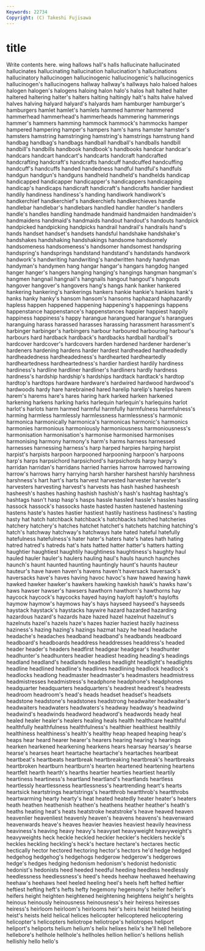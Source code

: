 ```yaml
---
Keywords: 22734 
Copyright: (C) Takeshi Fujisawa
---
```


# title

Write contents here.
wing
hallows hall's halls hallucinate hallucinated hallucinates hallucinating hallucination hallucination's hallucinations
hallucinatory hallucinogen hallucinogenic hallucinogenic's hallucinogenics hallucinogen's hallucinogens hallway hallway's hallways
halo haloed haloes halogen halogen's halogens haloing halon halo's halos
halt halted halter haltered haltering halter's halters halting haltingly halt's
halts halve halved halves halving halyard halyard's halyards ham hamburger
hamburger's hamburgers hamlet hamlet's hamlets hammed hammer hammered hammerhead hammerhead's
hammerheads hammering hammerings hammer's hammers hamming hammock hammock's hammocks hamper
hampered hampering hamper's hampers ham's hams hamster hamster's hamsters hamstring
hamstringing hamstring's hamstrings hamstrung hand handbag handbag's handbags handball handball's
handballs handbill handbill's handbills handbook handbook's handbooks handcar handcar's handcars
handcart handcart's handcarts handcraft handcrafted handcrafting handcraft's handcrafts handcuff handcuffed
handcuffing handcuff's handcuffs handed handedness handful handful's handfuls handgun handgun's
handguns handheld handheld's handhelds handicap handicapped handicapper handicapper's handicappers handicapping
handicap's handicaps handicraft handicraft's handicrafts handier handiest handily handiness handiness's
handing handiwork handiwork's handkerchief handkerchief's handkerchiefs handkerchieves handle handlebar handlebar's
handlebars handled handler handler's handlers handle's handles handling handmade handmaid
handmaiden handmaiden's handmaidens handmaid's handmaids handout handout's handouts handpick handpicked
handpicking handpicks handrail handrail's handrails hand's hands handset handset's handsets
handsful handshake handshake's handshakes handshaking handshakings handsome handsomely handsomeness handsomeness's
handsomer handsomest handspring handspring's handsprings handstand handstand's handstands handwork handwork's
handwriting handwriting's handwritten handy handyman handyman's handymen hang hangar hangar's
hangars hangdog hanged hanger hanger's hangers hanging hanging's hangings hangman
hangman's hangmen hangnail hangnail's hangnails hangout hangout's hangouts hangover hangover's
hangovers hang's hangs hank hanker hankered hankering hankering's hankerings hankers
hankie hankie's hankies hank's hanks hanky hanky's hansom hansom's hansoms
haphazard haphazardly hapless happen happened happening happening's happenings happens happenstance
happenstance's happenstances happier happiest happily happiness happiness's happy harangue harangued
harangue's harangues haranguing harass harassed harasses harassing harassment harassment's harbinger
harbinger's harbingers harbour harboured harbouring harbour's harbours hard hardback hardback's
hardbacks hardball hardball's hardcover hardcover's hardcovers harden hardened hardener hardener's
hardeners hardening hardens harder hardest hardheaded hardheadedly hardheadedness hardheadedness's hardhearted
hardheartedly hardheartedness hardheartedness's hardier hardiest hardily hardiness hardiness's hardline hardliner
hardliner's hardliners hardly hardness hardness's hardship hardship's hardships hardtack hardtack's
hardtop hardtop's hardtops hardware hardware's hardwired hardwood hardwood's hardwoods hardy
hare harebrained hared harelip harelip's harelips harem harem's harems hare's
hares haring hark harked harken harkened harkening harkens harking harks
harlequin harlequin's harlequins harlot harlot's harlots harm harmed harmful harmfully
harmfulness harmfulness's harming harmless harmlessly harmlessness harmlessness's harmonic harmonica harmonically
harmonica's harmonicas harmonic's harmonics harmonies harmonious harmoniously harmoniousness harmoniousness's harmonisation
harmonisation's harmonise harmonised harmonises harmonising harmony harmony's harm's harms harness
harnessed harnesses harnessing harness's harp harped harpies harping harpist harpist's
harpists harpoon harpooned harpooning harpoon's harpoons harp's harps harpsichord harpsichord's
harpsichords harpy harpy's harridan harridan's harridans harried harries harrow harrowed
harrowing harrow's harrows harry harrying harsh harsher harshest harshly harshness
harshness's hart hart's harts harvest harvested harvester harvester's harvesters harvesting
harvest's harvests has hash hashed hasheesh hasheesh's hashes hashing hashish
hashish's hash's hashtag hashtag's hashtags hasn't hasp hasp's hasps hassle
hassled hassle's hassles hassling hassock hassock's hassocks haste hasted hasten
hastened hastening hastens haste's hastes hastier hastiest hastily hastiness hastiness's
hasting hasty hat hatch hatchback hatchback's hatchbacks hatched hatcheries hatchery
hatchery's hatches hatchet hatchet's hatchets hatching hatching's hatch's hatchway hatchway's
hatchways hate hated hateful hatefully hatefulness hatefulness's hater hater's haters
hate's hates hath hating hatred hatred's hatreds hat's hats hatted
hatter hatter's hatters hatting haughtier haughtiest haughtily haughtiness haughtiness's haughty
haul hauled hauler hauler's haulers hauling haul's hauls haunch haunches
haunch's haunt haunted haunting hauntingly haunt's haunts hauteur hauteur's have
haven haven's havens haven't haversack haversack's haversacks have's haves having
havoc havoc's haw hawed hawing hawk hawked hawker hawker's hawkers
hawking hawkish hawk's hawks haw's haws hawser hawser's hawsers hawthorn
hawthorn's hawthorns hay haycock haycock's haycocks hayed haying hayloft hayloft's
haylofts haymow haymow's haymows hay's hays hayseed hayseed's hayseeds haystack
haystack's haystacks haywire hazard hazarded hazarding hazardous hazard's hazards haze
hazed hazel hazelnut hazelnut's hazelnuts hazel's hazels haze's hazes hazier
haziest hazily haziness haziness's hazing hazing's hazings hazmat hazy he
head headache headache's headaches headband headband's headbands headboard headboard's headboards
headdress headdresses headdress's headed header header's headers headfirst headgear headgear's
headhunter headhunter's headhunters headier headiest heading heading's headings headland headland's
headlands headless headlight headlight's headlights headline headlined headline's headlines headlining
headlock headlock's headlocks headlong headmaster headmaster's headmasters headmistress headmistresses headmistress's
headphone headphone's headphones headquarter headquarters headquarters's headrest headrest's headrests headroom
headroom's head's heads headset headset's headsets headstone headstone's headstones headstrong
headwaiter headwaiter's headwaiters headwaters headwaters's headway headway's headwind headwind's headwinds
headword headword's headwords heady heal healed healer healer's healers healing
heals health healthcare healthful healthfully healthfulness healthfulness's healthier healthiest healthily
healthiness healthiness's health's healthy heap heaped heaping heap's heaps hear
heard hearer hearer's hearers hearing hearing's hearings hearken hearkened hearkening
hearkens hears hearsay hearsay's hearse hearse's hearses heart heartache heartache's
heartaches heartbeat heartbeat's heartbeats heartbreak heartbreaking heartbreak's heartbreaks heartbroken heartburn
heartburn's hearten heartened heartening heartens heartfelt hearth hearth's hearths heartier
hearties heartiest heartily heartiness heartiness's heartland heartland's heartlands heartless heartlessly
heartlessness heartlessness's heartrending heart's hearts heartsick heartstrings heartstrings's heartthrob heartthrob's
heartthrobs heartwarming hearty hearty's heat heated heatedly heater heater's heaters
heath heathen heathenish heathen's heathens heather heather's heath's heaths heating
heat's heats heatstroke heatstroke's heave heaved heaven heavenlier heavenliest heavenly
heaven's heavens heavens's heavenward heavenwards heave's heaves heavier heavies heaviest
heavily heaviness heaviness's heaving heavy heavy's heavyset heavyweight heavyweight's heavyweights
heck heckle heckled heckler heckler's hecklers heckle's heckles heckling heckling's
heck's hectare hectare's hectares hectic hectically hector hectored hectoring hector's
hectors he'd hedge hedged hedgehog hedgehog's hedgehogs hedgerow hedgerow's hedgerows
hedge's hedges hedging hedonism hedonism's hedonist hedonistic hedonist's hedonists heed
heeded heedful heeding heedless heedlessly heedlessness heedlessness's heed's heeds heehaw
heehawed heehawing heehaw's heehaws heel heeled heeling heel's heels heft
hefted heftier heftiest hefting heft's hefts hefty hegemony hegemony's heifer
heifer's heifers height heighten heightened heightening heightens height's heights heinous
heinously heinousness heinousness's heir heiress heiresses heiress's heirloom heirloom's heirlooms
heir's heirs heist heisted heisting heist's heists held helical helices
helicopter helicoptered helicoptering helicopter's helicopters heliotrope heliotrope's heliotropes heliport heliport's
heliports helium helium's helix helixes helix's he'll hell hellebore hellebore's
hellhole hellhole's hellholes hellion hellion's hellions hellish hellishly hello hello's
